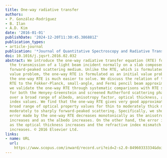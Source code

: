 ```yaml
---
title: One-way radiative transfer
authors:
- P. González-Rodríguez
- B. Ilan
- A.D. Kim
date: '2016-01-01'
publishDate: '2024-12-20T11:30:45.386881Z'
publication_types:
- article-journal
publication: '*Journal of Quantitative Spectroscopy and Radiative Transfer*'
doi: 10.1016/j.jqsrt.2016.02.032
abstract: We introduce the one-way radiative transfer equation (RTE) for modeling
  the transmission of a light beam incident normally on a slab composed of a uniform
  forward-peaked scattering medium. Unlike the RTE, which is formulated as a boundary
  value problem, the one-way RTE is formulated as an initial value problem. Consequently,
  the one-way RTE is much easier to solve. We discuss the relation of the one-way
  RTE to the Fokker-Planck, small-angle, and Fermi pencil beam approximations. Then,
  we validate the one-way RTE through systematic comparisons with RTE simulations
  for both the Henyey-Greenstein and screened Rutherford scattering phase functions
  over a broad range of albedo, anisotropy factor, optical thickness, and refractive
  index values. We find that the one-way RTE gives very good approximations for a
  broad range of optical property values for thin to moderately thick media that have
  moderately to sharply forward-peaked scattering. Specifically, we show that the
  error made by the one-way RTE decreases monotonically as the anisotropic factor
  increases and as the albedo increases. On the other hand, the error increases monotonically
  as the optical thickness increases and the refractive index mismatch at the boundary
  increases. © 2016 Elsevier Ltd.
links:
- name: URL
  url: 
    https://www.scopus.com/inward/record.uri?eid=2-s2.0-84960333334&doi=10.1016%2fj.jqsrt.2016.02.032&partnerID=40&md5=f69544d3cd71592117095f95588ada29
---
```

